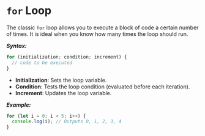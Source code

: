# **`for` Loop**

The classic `for` loop allows you to execute a block of code a certain number of times. It is ideal when you know how many times the loop should run.

***Syntax:***
```js
for (initialization; condition; increment) {
  // code to be executed
}
```
- **Initialization**: Sets the loop variable.
- **Condition**: Tests the loop condition (evaluated before each iteration).
- **Increment**: Updates the loop variable.

***Example:***
```js
for (let i = 0; i < 5; i++) {
  console.log(i); // Outputs 0, 1, 2, 3, 4
}
```
